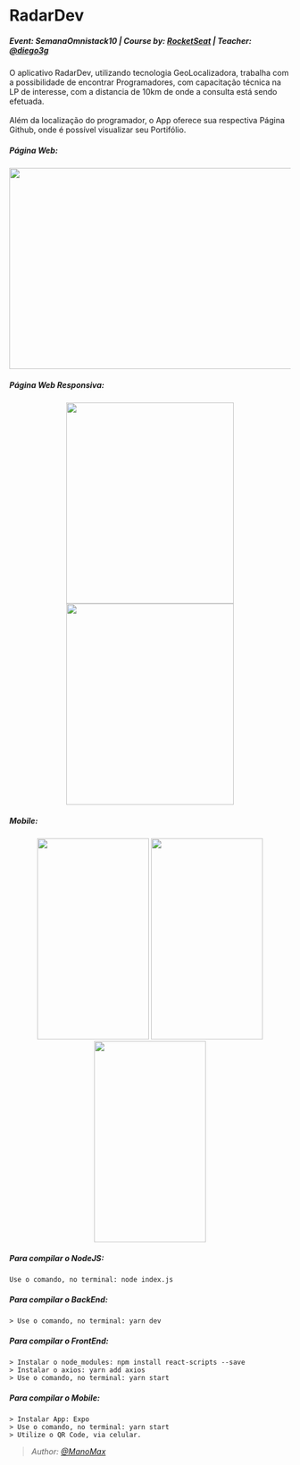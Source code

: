 # RadarDev
##### Event: SemanaOmnistack10 | Course by: [RocketSeat](https://github.com/Rocketseat) | Teacher: [@diego3g](https://github.com/diego3g)

<p>
O aplicativo RadarDev, utilizando tecnologia GeoLocalizadora, trabalha com a possibilidade de encontrar Programadores, com capacitação técnica na LP de interesse, com a distancia de 10km de onde a consulta está sendo efetuada.
<br><br>
Além da localização do programador, o App oferece sua respectiva Página Github, onde é possível visualizar seu Portifólio.
</p>

##### Página Web:
<p align="center">
  <img width="600" height="360" src="https://i.imgur.com/FDSYTKb.png?1">
</p>

##### Página Web Responsiva:
<p align="center">
  <img width="300" height="360" src="https://i.imgur.com/WegXKCj.png?1">      
  <img width="300" height="360" src="https://i.imgur.com/2jMkmPt.png?1">
</p>

##### Mobile:
<p align="center">
  <img width="200" height="360" src="https://i.imgur.com/vMxfI2h.png?1">
  <img width="200" height="360" src="https://i.imgur.com/1xFem3W.png?1">
  <img width="200" height="360" src="https://i.imgur.com/Q0eUzKs.png?1">
</p>

##### Para compilar o NodeJS:
    Use o comando, no terminal: node index.js

##### Para compilar o BackEnd:
    > Use o comando, no terminal: yarn dev

##### Para compilar o FrontEnd:
    > Instalar o node_modules: npm install react-scripts --save
    > Instalar o axios: yarn add axios
    > Use o comando, no terminal: yarn start
    
##### Para compilar o Mobile:
    > Instalar App: Expo
    > Use o comando, no terminal: yarn start
    > Utilize o QR Code, via celular.

<p><i>
  
>*Author: [@ManoMax](https://github.com/ManoMax)*

</i></p>
